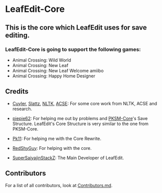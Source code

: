 # LeafEdit-Core

## This is the core which LeafEdit uses for save editing.

### LeafEdit-Core is going to support the following games:
- Animal Crossing: Wild World
- Animal Crossing: New Leaf
- Animal Crossing: New Leaf Welcome amiibo
- Animal Crossing: Happy Home Designer

## Credits
- [Cuyler](https://github.com/Cuyler36), [Slattz](https://github.com/Slattz), [NLTK](https://github.com/Slattz/NLTK), [ACSE](https://github.com/Cuyler36/ACSE): For some core work from NLTK, ACSE and research.

- [piepie62](https://github.com/piepie62): For helping me out by problems and [PKSM-Core](https://github.com/FlagBrew/PKSM-Core)'s Save Structure. LeafEdit's Core Structure is very similar to the one from PKSM-Core.

- [Pk11](https://github.com/Epicpkmn11): For helping me with the Core Rewrite.

- [RedShyGuy](https://github.com/RedShyGuy): For helping with the core.

- [SuperSaiyajinStackZ](https://github.com/SuperSaiyajinStackZ): The Main Developer of LeafEdit.

## Contributors
For a list of all contributors, look at [Contributors.md](https://github.com/Universal-Team/LeafEdit-Core/Contributors.md).